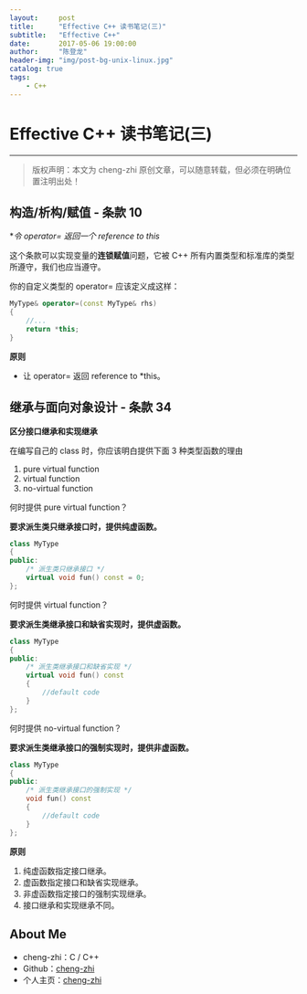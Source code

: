 ```yaml
---
layout:     post
title:      "Effective C++ 读书笔记(三)"
subtitle:   "Effective C++"
date:       2017-05-06 19:00:00
author:     "陈登龙"
header-img: "img/post-bg-unix-linux.jpg"
catalog: true
tags:
    - C++
---
```


# Effective C++ 读书笔记(三)
***
> 版权声明：本文为 cheng-zhi 原创文章，可以随意转载，但必须在明确位置注明出处！ 

## 构造/析构/赋值 - 条款 10


**令 operator= 返回一个 reference to *this**

这个条款可以实现变量的**连锁赋值**问题，它被 C++ 所有内置类型和标准库的类型所遵守，我们也应当遵守。

你的自定义类型的 operator= 应该定义成这样：

``` cpp
MyType& operator=(const MyType& rhs)
{
	//...
	return *this;
}

```


**原则**

* 让 operator= 返回 reference to *this。


## 继承与面向对象设计 - 条款 34

**区分接口继承和实现继承**

在编写自己的 class 时，你应该明白提供下面 3 种类型函数的理由
1. pure virtual function
2. virtual function
3. no-virtual function


何时提供 pure virtual function？

**要求派生类只继承接口时，提供纯虚函数。**

```cpp
class MyType
{
public:
	/* 派生类只继承接口 */
	virtual void fun() const = 0; 
};
```

何时提供 virtual function？

**要求派生类继承接口和缺省实现时，提供虚函数。**

```cpp
class MyType
{
public:
	/* 派生类继承接口和缺省实现 */
	virtual void fun() const
	{
		//default code
	}
};
```

何时提供 no-virtual function？

**要求派生类继承接口的强制实现时，提供非虚函数。**

```cpp
class MyType
{
public:
	/* 派生类继承接口的强制实现 */
	void fun() const
	{
		//default code
	}
};
```


**原则**
1. 纯虚函数指定接口继承。
2. 虚函数指定接口和缺省实现继承。
3. 非虚函数指定接口的强制实现继承。
4. 接口继承和实现继承不同。


## About Me
* cheng-zhi：C / C++
* Github：[cheng-zhi](https://github.com/cheng-zhi)
* 个人主页：[cheng-zhi](https://cheng-zhi.github.io/)




